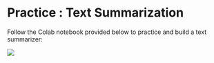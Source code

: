 # Practice : Text Summarization
Follow the Colab notebook provided below to practice and build a text summarizer:
</br>

<a href = "https://colab.research.google.com/drive/1ZDtFc0NLSQP6G_AOCRa3F_NC0-4bTUZW" target="_blank" >
<img src="https://img.shields.io/static/v1?label=Open%20Practice&message=Text%20Summarization&color=yellow"/>
</a>

